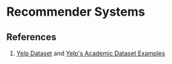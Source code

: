 # Recommender Systems
## References
1. [Yelp Dataset](https://www.yelp.com/dataset) and [Yelp's Academic Dataset Examples](https://github.com/Yelp/dataset-examples)